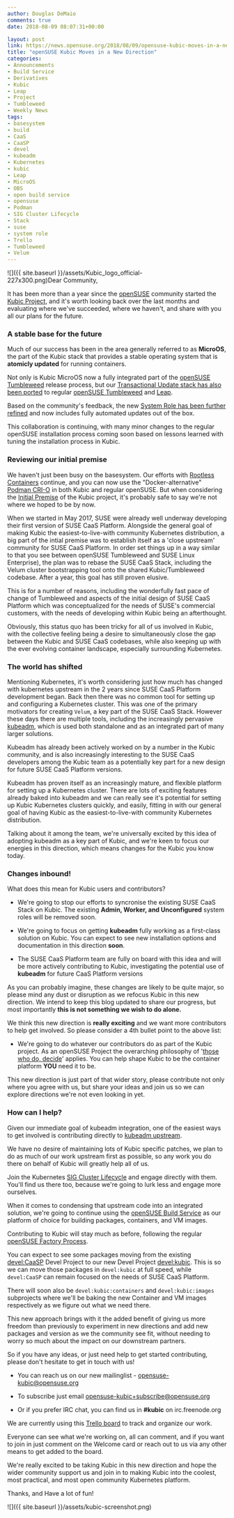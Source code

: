 ```yaml
---
author: Douglas DeMaio
comments: true
date: 2018-08-09 08:07:31+00:00

layout: post
link: https://news.opensuse.org/2018/08/09/opensuse-kubic-moves-in-a-new-direction/
title: "openSUSE Kubic Moves in a New Direction"
categories:
- Announcements
- Build Service
- Derivatives
- Kubic
- Leap
- Project
- Tumbleweed
- Weekly News
tags:
- basesystem
- build
- CaaS
- CaaSP
- devel
- kubeadm
- Kubernetes
- kubic
- Leap
- MicroOS
- OBS
- open build service
- opensuse
- Podman
- SIG Cluster Lifecycle
- Stack
- suse
- system role
- Trello
- Tumbleweed
- Velum
---
```

![]({{ site.baseurl }}/assets/Kubic_logo_official-227x300.png)Dear Community,

It has been more than a year since the [openSUSE](https://www.opensuse.org/) community started the [Kubic Project](https://kubic.opensuse.org/), and it's worth looking back over the last months and evaluating where we've succeeded, where we haven't, and share with you all our plans for the future.


### A stable base for the future


Much of our success has been in the area generally referred to as **MicroOS**, the part of the Kubic stack that provides a stable operating system that is **atomicly updated** for running containers.

Not only is Kubic MicroOS now a fully integrated part of the [openSUSE Tumbleweed](https://software.opensuse.org/distributions/tumbleweed) release process, but our [Transactional Update stack has also been ported](https://kubic.opensuse.org/blog/2018-04-04-transactionalupdates/) to regular [openSUSE Tumbleweed](https://software.opensuse.org/distributions/tumbleweed) and [Leap](https://software.opensuse.org/distributions/leap).

Based on the community's feedback, the new [System Role has been further refined](https://kubic.opensuse.org/blog/2018-04-20-transactionalupdates2/) and now includes fully automated updates out of the box.

This collaboration is continuing, with many minor changes to the regular openSUSE installation process coming soon based on lessons learned with tuning the installation process in Kubic.


### Reviewing our initial premise


We haven't just been busy on the basesystem. Our efforts with [Rootless Containers](https://rootlesscontaine.rs) continue, and you can now use the "Docker-alternative" [Podman CRI-O](https://kubic.opensuse.org/blog/2018-03-25-podman/) in both Kubic and regular openSUSE. But when considering the [Initial Premise](https://kubic.opensuse.org/blog/2018-03-22-introduction/) of the Kubic project, it's probably safe to say we're not where we hoped to be by now.

<!-- more -->When we started in May 2017, SUSE were already well underway developing their first version of SUSE CaaS Platform. Alongside the general goal of making Kubic the easiest-to-live-with community Kubernetes distribution, a big part of the intial premise was to establish itself as a 'close upstream' community for SUSE CaaS Platform. In order set things up in a way similar to that you see between openSUSE Tumbleweed and SUSE Linux Enterprise), the plan was to rebase the SUSE CaaS Stack, including the Velum cluster bootstrapping tool onto the shared Kubic/Tumbleweed codebase. After a year, this goal has still proven elusive.

This is for a number of reasons, including the wonderfully fast pace of change of Tumbleweed and aspects of the initial design of SUSE CaaS Platform which was conceptualized for the needs of SUSE's commercial customers, with the needs of developing within Kubic being an afterthought.

Obviously, this status quo has been tricky for all of us involved in Kubic, with the collective feeling being a desire to simultaneously close the gap between the Kubic and SUSE CaaS codebases, while also keeping up with the ever evolving container landscape, especially surrounding Kubernetes.


### The world has shifted


Mentioning Kubernetes, it's worth considering just how much has changed with kubernetes upstream in the 2 years since SUSE CaaS Platform development began. Back then there was no common tool for setting up and configuring a Kubernetes cluster. This was one of the primary motivators for creating `Velum`, a key part of the SUSE CaaS Stack. However these days there are multiple tools, including the increasingly pervasive [kubeadm](https://kubernetes.io/docs/setup/independent/install-kubeadm/), which is used both standalone and as an integrated part of many larger solutions.

Kubeadm has already been actively worked on by a number in the Kubic community, and is also increasingly interesting to the SUSE CaaS developers among the Kubic team as a potentially key part for a new design for future SUSE CaaS Platform versions.

Kubeadm has proven itself as an increasingly mature, and flexible platform for setting up a Kubernetes cluster. There are lots of exciting features already baked into kubeadm and we can really see it's potential for setting up Kubic Kubernetes clusters quickly, and easily, fitting in with our general goal of having Kubic as the easiest-to-live-with community Kubernetes distribution.

Talking about it among the team, we're universally excited by this idea of adopting kubeadm as a key part of Kubic, and we're keen to focus our energies in this direction, which means changes for the Kubic you know today.


### Changes inbound!


What does this mean for Kubic users and contributors?

* We're going to stop our efforts to syncronise the existing SUSE CaaS Stack on Kubic. The existing **Admin, Worker, and Unconfigured** system roles will be removed soon.

* We're going to focus on getting **kubeadm** fully working as a first-class solution on Kubic. You can expect to see new installation options and documentation in this direction **soon**.

* The SUSE CaaS Platform team are fully on board with this idea and will be more actively contributing to Kubic, investigating the potential use of **kubeadm** for future CaaS Platform versions

As you can probably imagine, these changes are likely to be quite major, so please mind any dust or disruption as we refocus Kubic in this new direction. We intend to keep this blog updated to share our progress, but most importantly **this is not something we wish to do alone.**

We think this new direction is **really exciting** and we want more contributors to help get involved. So please consider a 4th bullet point to the above list:

* We're going to do whatever our contributors do as part of the Kubic project. As an openSUSE Project the overarching philosophy of '[those who do, decide](https://media.ccc.de/v/1912-opensuse-is-what-you-make-it)' applies. You can help shape Kubic to be the container platform **YOU** need it to be.

This new direction is just part of that wider story, please contribute not only where you agree with us, but share your ideas and join us so we can explore directions we're not even looking in yet.


### How can I help?


Given our immediate goal of kubeadm integration, one of the easiest ways to get involved is contributing directly to [kubeadm upstream](https://github.com/kubernetes/kubeadm).

We have no desire of maintaining lots of Kubic specific patches, we plan to do as much of our work upstream first as possible, so any work you do there on behalf of Kubic will greatly help all of us.

Join the Kubernetes [SIG Cluster Lifecycle](https://github.com/kubernetes/community/tree/master/sig-cluster-lifecycle) and engage directly with them. You'll find us there too, because we're going to lurk less and engage more ourselves.

When it comes to condensing that upstream code into an integrated solution, we're going to continue using the [openSUSE Build Service](https://build.opensuse.org) as our platform of choice for building packages, containers, and VM images.

Contributing to Kubic will stay much as before, following the regular [openSUSE Factory Process](https://en.opensuse.org/openSUSE:How_to_contribute_to_Factory).

You can expect to see some packages moving from the existing [devel:CaaSP](https://build.opensuse.org/project/show/devel:CaaSP) Devel Project to our new Devel Project [devel:kubic](https://build.opensuse.org/project/show/devel:kubic). This is so we can move those packages in `devel:kubic` at full speed, while `devel:CaaSP` can remain focused on the needs of SUSE CaaS Platform.

There will soon also be `devel:kubic:containers` and `devel:kubic:images` subprojects where we'll be baking the new Container and VM images respectively as we figure out what we need there.

This new approach brings with it the added benefit of giving us more freedom than previously to experiment in new directions and add new packages and version as we the community see fit, without needing to worry so much about the impact on our downstream partners.

So if you have any ideas, or just need help to get started contributing, please don't hesitate to get in touch with us!



 	
  * You can reach us on our new mailinglist - [opensuse-kubic@opensuse.org](mailto:opensuse-kubic@opensuse.org)

 	
  * To subscribe just email [opensuse-kubic+subscribe@opensuse.org](mailto:opensuse-kubic+subscribe@opensuse.org)

 	
  * Or if you prefer IRC chat, you can find us in **#kubic** on irc.freenode.org


We are currently using this [Trello board](https://trello.com/b/wjHyQDK6/kubic-project) to track and organize our work.

Everyone can see what we're working on, all can comment, and if you want to join in just comment on the Welcome card or reach out to us via any other means to get added to the board.

We're really excited to be taking Kubic in this new direction and hope the wider community support us and join in to making Kubic into the coolest, most practical, and most open community Kubernetes platform.

Thanks, and Have a lot of fun!

![]({{ site.baseurl }}/assets/kubic-screenshot.png)		
